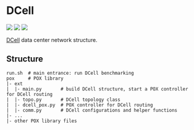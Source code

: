 # DCell

![][badge-python] [![][badge-mininet]][src-mininet] [![][badge-pox]][src-pox]

[DCell][dcell-url] data center network structure.

## Structure

```
run.sh  # main entrance: run DCell benchmarking
pox     # POX library
|- ext
|  |- main.py       # build DCell structure, start a POX controller for DCell routing
|  |- topo.py       # DCell topology class
|  |- dcell_pox.py  # POX controller for DCell routing
|  |- comm.py       # DCell configurations and helper functions
|- ...
|- other POX library files
```

[badge-python]: https://img.shields.io/badge/python-2.7-blue.svg
[badge-mininet]: https://img.shields.io/badge/Mininet-2.3.0d5-blue.svg
[badge-pox]: https://img.shields.io/badge/POX-dart-blue.svg

[src-mininet]: https://github.com/mininet/mininet/tree/2.3.0d5
[src-pox]: https://github.com/noxrepo/pox/tree/dart

[dcell-url]: https://www.microsoft.com/en-us/research/publication/dcell-a-scalable-and-fault-tolerant-network-structure-for-data-centers/
